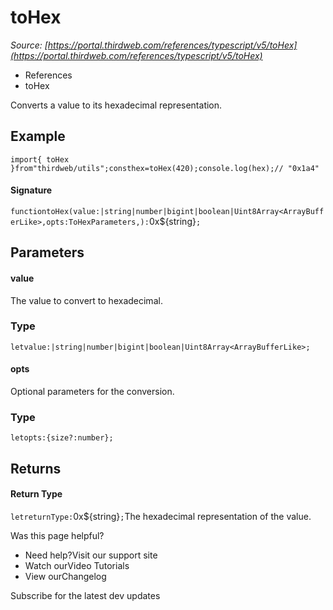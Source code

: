 # toHex

*Source: [https://portal.thirdweb.com/references/typescript/v5/toHex](https://portal.thirdweb.com/references/typescript/v5/toHex)*

* References
* toHex

Converts a value to its hexadecimal representation.

## Example

`import{ toHex }from"thirdweb/utils";consthex=toHex(420);console.log(hex);// "0x1a4"`
#### Signature

`functiontoHex(value:|string|number|bigint|boolean|Uint8Array<ArrayBufferLike>,opts:ToHexParameters,):`0x${string}`;`
## Parameters

#### value

The value to convert to hexadecimal.

### Type

`letvalue:|string|number|bigint|boolean|Uint8Array<ArrayBufferLike>;`
#### opts

Optional parameters for the conversion.

### Type

`letopts:{size?:number};`
## Returns

#### Return Type

`letreturnType:`0x${string}`;`The hexadecimal representation of the value.

Was this page helpful?

* Need help?Visit our support site
* Watch ourVideo Tutorials
* View ourChangelog

Subscribe for the latest dev updates

